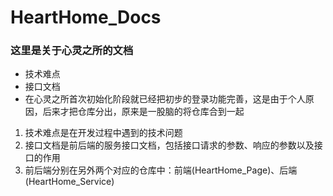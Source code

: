 # HeartHome_Docs

 ### 这里是关于心灵之所的文档 

- 技术难点
- 接口文档
- 在心灵之所首次初始化阶段就已经把初步的登录功能完善，这是由于个人原因，后来才把仓库分出，原来是一股脑的将仓库合到一起

1. 技术难点是在开发过程中遇到的技术问题
2. 接口文档是前后端的服务接口文档，包括接口请求的参数、响应的参数以及接口的作用
3. 前后端分别在另外两个对应的仓库中：前端(HeartHome_Page)、后端(HeartHome_Service)